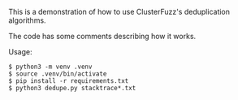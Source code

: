 This is a demonstration of how to use ClusterFuzz's deduplication algorithms.

The code has some comments describing how it works.

Usage:

```
$ python3 -m venv .venv
$ source .venv/bin/activate
$ pip install -r requirements.txt
$ python3 dedupe.py stacktrace*.txt
```
